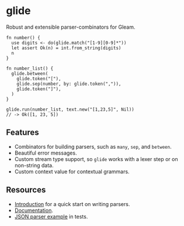 # glide

Robust and extensible parser-combinators for Gleam.

```gleam
fn number() {
  use digits <- do(glide.match("[1-9][0-9]*"))
  let assert Ok(n) = int.from_string(digits)
  n
}

fn number_list() {
  glide.between(
    glide.token("["),
    glide.sep(number, by: glide.token(",")),
    glide.token("]"),
  )
}

glide.run(number_list, text.new("[1,23,5]", Nil))
// -> Ok([1, 23, 5])
```

## Features

- Combinators for building parsers, such as `many`, `sep`, and `between`.
- Beautiful error messages.
- Custom stream type support, so `glide` works with a lexer step or on non-string data.
- Custom context value for contextual grammars.

## Resources

- [Introduction](INTRO.md) for a quick start on writing parsers.
- [Documentation](https://hexdocs.pm/party/).
- [JSON parser example](./test/json_test.gleam) in tests.
